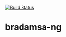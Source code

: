 [![Build Status](https://travis-ci.com/nscuro/bradamsa-ng.svg?token=24qz67tadxUHqtNZeoJu&branch=master)](https://travis-ci.com/nscuro/bradamsa-ng)

# bradamsa-ng